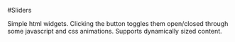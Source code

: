 #Sliders

Simple html widgets. Clicking the button toggles them open/closed through some javascript and css animations. Supports dynamically sized content.

